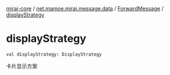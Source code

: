 [mirai-core](../../index.md) / [net.mamoe.mirai.message.data](../index.md) / [ForwardMessage](index.md) / [displayStrategy](./display-strategy.md)

# displayStrategy

`val displayStrategy: DisplayStrategy`

卡片显示方案

